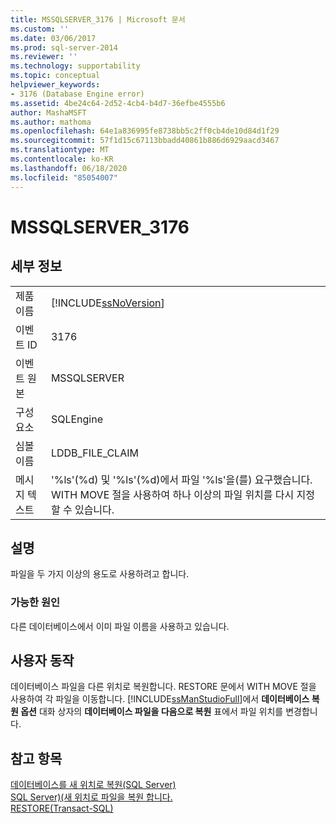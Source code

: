 ```yaml
---
title: MSSQLSERVER_3176 | Microsoft 문서
ms.custom: ''
ms.date: 03/06/2017
ms.prod: sql-server-2014
ms.reviewer: ''
ms.technology: supportability
ms.topic: conceptual
helpviewer_keywords:
- 3176 (Database Engine error)
ms.assetid: 4be24c64-2d52-4cb4-b4d7-36efbe4555b6
author: MashaMSFT
ms.author: mathoma
ms.openlocfilehash: 64e1a836995fe8738bb5c2ff0cb4de10d84d1f29
ms.sourcegitcommit: 57f1d15c67113bbadd40861b886d6929aacd3467
ms.translationtype: MT
ms.contentlocale: ko-KR
ms.lasthandoff: 06/18/2020
ms.locfileid: "85054007"
---
```

# <a name="mssqlserver_3176"></a>MSSQLSERVER_3176
    
## <a name="details"></a>세부 정보  
  
|||  
|-|-|  
|제품 이름|[!INCLUDE[ssNoVersion](../../includes/ssnoversion-md.md)]|  
|이벤트 ID|3176|  
|이벤트 원본|MSSQLSERVER|  
|구성 요소|SQLEngine|  
|심볼 이름|LDDB_FILE_CLAIM|  
|메시지 텍스트|'%ls'(%d) 및 '%ls'(%d)에서 파일 '%ls'을(를) 요구했습니다. WITH MOVE 절을 사용하여 하나 이상의 파일 위치를 다시 지정할 수 있습니다.|  
  
## <a name="explanation"></a>설명  
 파일을 두 가지 이상의 용도로 사용하려고 합니다.  
  
### <a name="possible-causes"></a>가능한 원인  
 다른 데이터베이스에서 이미 파일 이름을 사용하고 있습니다.  
  
## <a name="user-action"></a>사용자 동작  
 데이터베이스 파일을 다른 위치로 복원합니다. RESTORE 문에서 WITH MOVE 절을 사용하여 각 파일을 이동합니다. [!INCLUDE[ssManStudioFull](../../includes/ssmanstudiofull-md.md)]에서 **데이터베이스 복원 옵션** 대화 상자의 **데이터베이스 파일을 다음으로 복원** 표에서 파일 위치를 변경합니다.  
  
## <a name="see-also"></a>참고 항목  
 [데이터베이스를 새 위치로 복원&#40;SQL Server&#41;](../backup-restore/restore-a-database-to-a-new-location-sql-server.md)   
 [SQL Server&#41;&#40;새 위치로 파일을 복원 합니다.](../backup-restore/restore-files-to-a-new-location-sql-server.md)   
 [RESTORE&#40;Transact-SQL&#41;](/sql/t-sql/statements/restore-statements-transact-sql)  
  
  
